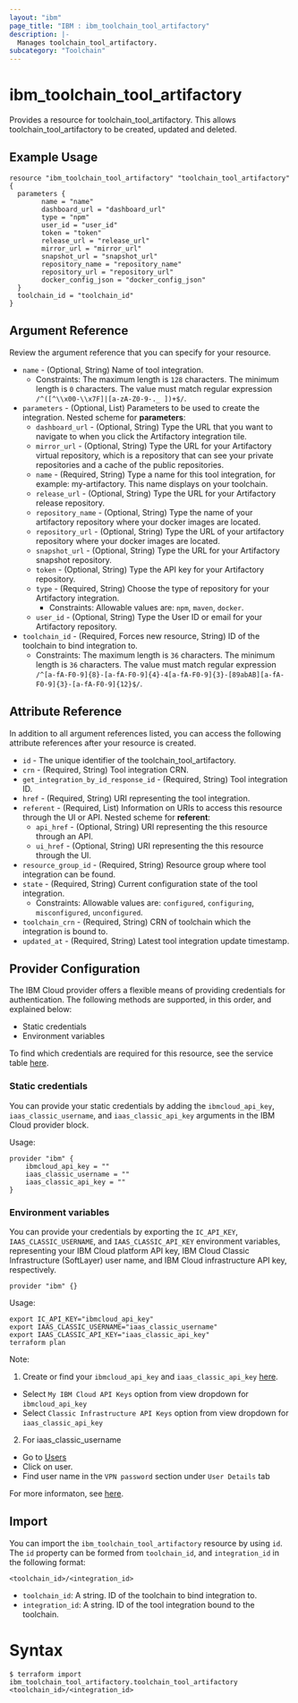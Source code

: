 ```yaml
---
layout: "ibm"
page_title: "IBM : ibm_toolchain_tool_artifactory"
description: |-
  Manages toolchain_tool_artifactory.
subcategory: "Toolchain"
---
```


# ibm_toolchain_tool_artifactory

Provides a resource for toolchain_tool_artifactory. This allows toolchain_tool_artifactory to be created, updated and deleted.

## Example Usage

```hcl
resource "ibm_toolchain_tool_artifactory" "toolchain_tool_artifactory" {
  parameters {
		name = "name"
		dashboard_url = "dashboard_url"
		type = "npm"
		user_id = "user_id"
		token = "token"
		release_url = "release_url"
		mirror_url = "mirror_url"
		snapshot_url = "snapshot_url"
		repository_name = "repository_name"
		repository_url = "repository_url"
		docker_config_json = "docker_config_json"
  }
  toolchain_id = "toolchain_id"
}
```

## Argument Reference

Review the argument reference that you can specify for your resource.

* `name` - (Optional, String) Name of tool integration.
  * Constraints: The maximum length is `128` characters. The minimum length is `0` characters. The value must match regular expression `/^([^\\x00-\\x7F]|[a-zA-Z0-9-._ ])+$/`.
* `parameters` - (Optional, List) Parameters to be used to create the integration.
Nested scheme for **parameters**:
	* `dashboard_url` - (Optional, String) Type the URL that you want to navigate to when you click the Artifactory integration tile.
	* `mirror_url` - (Optional, String) Type the URL for your Artifactory virtual repository, which is a repository that can see your private repositories and a cache of the public repositories.
	* `name` - (Required, String) Type a name for this tool integration, for example: my-artifactory. This name displays on your toolchain.
	* `release_url` - (Optional, String) Type the URL for your Artifactory release repository.
	* `repository_name` - (Optional, String) Type the name of your artifactory repository where your docker images are located.
	* `repository_url` - (Optional, String) Type the URL of your artifactory repository where your docker images are located.
	* `snapshot_url` - (Optional, String) Type the URL for your Artifactory snapshot repository.
	* `token` - (Optional, String) Type the API key for your Artifactory repository.
	* `type` - (Required, String) Choose the type of repository for your Artifactory integration.
	  * Constraints: Allowable values are: `npm`, `maven`, `docker`.
	* `user_id` - (Optional, String) Type the User ID or email for your Artifactory repository.
* `toolchain_id` - (Required, Forces new resource, String) ID of the toolchain to bind integration to.
  * Constraints: The maximum length is `36` characters. The minimum length is `36` characters. The value must match regular expression `/^[a-fA-F0-9]{8}-[a-fA-F0-9]{4}-4[a-fA-F0-9]{3}-[89abAB][a-fA-F0-9]{3}-[a-fA-F0-9]{12}$/`.

## Attribute Reference

In addition to all argument references listed, you can access the following attribute references after your resource is created.

* `id` - The unique identifier of the toolchain_tool_artifactory.
* `crn` - (Required, String) Tool integration CRN.
* `get_integration_by_id_response_id` - (Required, String) Tool integration ID.
* `href` - (Required, String) URI representing the tool integration.
* `referent` - (Required, List) Information on URIs to access this resource through the UI or API.
Nested scheme for **referent**:
	* `api_href` - (Optional, String) URI representing the this resource through an API.
	* `ui_href` - (Optional, String) URI representing the this resource through the UI.
* `resource_group_id` - (Required, String) Resource group where tool integration can be found.
* `state` - (Required, String) Current configuration state of the tool integration.
  * Constraints: Allowable values are: `configured`, `configuring`, `misconfigured`, `unconfigured`.
* `toolchain_crn` - (Required, String) CRN of toolchain which the integration is bound to.
* `updated_at` - (Required, String) Latest tool integration update timestamp.

## Provider Configuration

The IBM Cloud provider offers a flexible means of providing credentials for authentication. The following methods are supported, in this order, and explained below:

- Static credentials
- Environment variables

To find which credentials are required for this resource, see the service table [here](https://cloud.ibm.com/docs/ibm-cloud-provider-for-terraform?topic=ibm-cloud-provider-for-terraform-provider-reference#required-parameters).

### Static credentials

You can provide your static credentials by adding the `ibmcloud_api_key`, `iaas_classic_username`, and `iaas_classic_api_key` arguments in the IBM Cloud provider block.

Usage:
```
provider "ibm" {
    ibmcloud_api_key = ""
    iaas_classic_username = ""
    iaas_classic_api_key = ""
}
```

### Environment variables

You can provide your credentials by exporting the `IC_API_KEY`, `IAAS_CLASSIC_USERNAME`, and `IAAS_CLASSIC_API_KEY` environment variables, representing your IBM Cloud platform API key, IBM Cloud Classic Infrastructure (SoftLayer) user name, and IBM Cloud infrastructure API key, respectively.

```
provider "ibm" {}
```

Usage:
```
export IC_API_KEY="ibmcloud_api_key"
export IAAS_CLASSIC_USERNAME="iaas_classic_username"
export IAAS_CLASSIC_API_KEY="iaas_classic_api_key"
terraform plan
```

Note:

1. Create or find your `ibmcloud_api_key` and `iaas_classic_api_key` [here](https://cloud.ibm.com/iam/apikeys).
  - Select `My IBM Cloud API Keys` option from view dropdown for `ibmcloud_api_key`
  - Select `Classic Infrastructure API Keys` option from view dropdown for `iaas_classic_api_key`
2. For iaas_classic_username
  - Go to [Users](https://cloud.ibm.com/iam/users)
  - Click on user.
  - Find user name in the `VPN password` section under `User Details` tab

For more informaton, see [here](https://registry.terraform.io/providers/IBM-Cloud/ibm/latest/docs#authentication).

## Import

You can import the `ibm_toolchain_tool_artifactory` resource by using `id`.
The `id` property can be formed from `toolchain_id`, and `integration_id` in the following format:

```
<toolchain_id>/<integration_id>
```
* `toolchain_id`: A string. ID of the toolchain to bind integration to.
* `integration_id`: A string. ID of the tool integration bound to the toolchain.

# Syntax
```
$ terraform import ibm_toolchain_tool_artifactory.toolchain_tool_artifactory <toolchain_id>/<integration_id>
```
